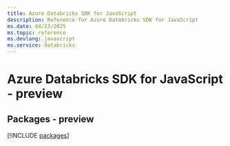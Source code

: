 ```yaml
---
title: Azure Databricks SDK for JavaScript
description: Reference for Azure Databricks SDK for JavaScript
ms.date: 04/23/2025
ms.topic: reference
ms.devlang: javascript
ms.service: databricks
---
```

# Azure Databricks SDK for JavaScript - preview
## Packages - preview
[!INCLUDE [packages](databricks-index.md)]